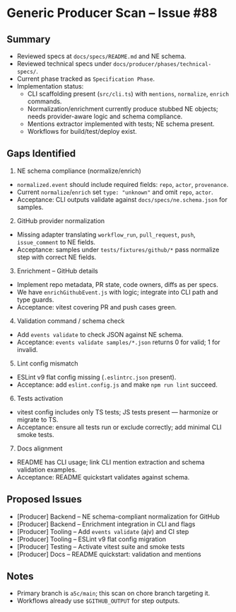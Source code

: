 # Generic Producer Scan – Issue #88

## Summary
- Reviewed specs at `docs/specs/README.md` and NE schema.
- Reviewed technical specs under `docs/producer/phases/technical-specs/`.
- Current phase tracked as `Specification Phase`.
- Implementation status:
  - CLI scaffolding present (`src/cli.ts`) with `mentions`, `normalize`, `enrich` commands.
  - Normalization/enrichment currently produce stubbed NE objects; needs provider-aware logic and schema compliance.
  - Mentions extractor implemented with tests; NE schema present.
  - Workflows for build/test/deploy exist.

## Gaps Identified
1) NE schema compliance (normalize/enrich)
- `normalized.event` should include required fields: `repo`, `actor`, `provenance`.
- Current `normalize`/`enrich` set `type: "unknown"` and omit `repo`, `actor`.
- Acceptance: CLI outputs validate against `docs/specs/ne.schema.json` for samples.

2) GitHub provider normalization
- Missing adapter translating `workflow_run`, `pull_request`, `push`, `issue_comment` to NE fields.
- Acceptance: samples under `tests/fixtures/github/*` pass normalize step with correct NE fields.

3) Enrichment – GitHub details
- Implement repo metadata, PR state, code owners, diffs as per specs.
- We have `enrichGithubEvent.js` with logic; integrate into CLI path and type guards.
- Acceptance: vitest covering PR and push cases green.

4) Validation command / schema check
- Add `events validate` to check JSON against NE schema.
- Acceptance: `events validate samples/*.json` returns 0 for valid; 1 for invalid.

5) Lint config mismatch
- ESLint v9 flat config missing (`.eslintrc.json` present).
- Acceptance: add `eslint.config.js` and make `npm run lint` succeed.

6) Tests activation
- vitest config includes only TS tests; JS tests present — harmonize or migrate to TS.
- Acceptance: ensure all tests run or exclude correctly; add minimal CLI smoke tests.

7) Docs alignment
- README has CLI usage; link CLI mention extraction and schema validation examples.
- Acceptance: README quickstart validates against schema.

## Proposed Issues
- [Producer] Backend – NE schema-compliant normalization for GitHub
- [Producer] Backend – Enrichment integration in CLI and flags
- [Producer] Tooling – Add `events validate` (ajv) and CI step
- [Producer] Tooling – ESLint v9 flat config migration
- [Producer] Testing – Activate vitest suite and smoke tests
- [Producer] Docs – README quickstart: validation and mentions

## Notes
- Primary branch is `a5c/main`; this scan on chore branch targeting it.
- Workflows already use `$GITHUB_OUTPUT` for step outputs.

